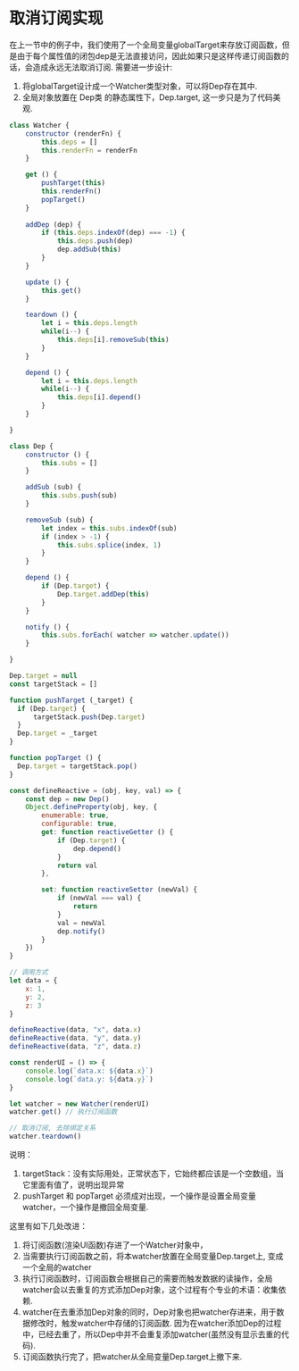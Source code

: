 # 取消订阅实现
在上一节中的例子中，我们使用了一个全局变量globalTarget来存放订阅函数，但是由于每个属性值的闭包dep是无法直接访问，因此如果只是这样传递订阅函数的话，会造成永远无法取消订阅.
需要进一步设计:
1. 将globalTarget设计成一个Watcher类型对象，可以将Dep存在其中.
2. 全局对象放置在 Dep类 的静态属性下，Dep.target, 这一步只是为了代码美观.


```js
class Watcher {
    constructor (renderFn) {
        this.deps = []
        this.renderFn = renderFn
    }

    get () {
        pushTarget(this)
        this.renderFn()
        popTarget()
    }
    
    addDep (dep) {
        if (this.deps.indexOf(dep) === -1) {
            this.deps.push(dep)
            dep.addSub(this)
        }
    }

    update () {
        this.get()
    }

    teardown () {
        let i = this.deps.length
        while(i--) {
            this.deps[i].removeSub(this)
        }
    }

    depend () {
        let i = this.deps.length
        while(i--) {
            this.deps[i].depend()
        }
    }

}

class Dep {
    constructor () {
        this.subs = []
    }

    addSub (sub) {
        this.subs.push(sub)
    }

    removeSub (sub) {
        let index = this.subs.indexOf(sub)
        if (index > -1) {
            this.subs.splice(index, 1)
        }
    }

    depend () {
        if (Dep.target) {
            Dep.target.addDep(this)
        }
    }

    notify () {
        this.subs.forEach( watcher => watcher.update())
    }

}

Dep.target = null
const targetStack = []

function pushTarget (_target) {
  if (Dep.target) {
      targetStack.push(Dep.target)
  } 
  Dep.target = _target
}

function popTarget () {
  Dep.target = targetStack.pop()
}

const defineReactive = (obj, key, val) => {
    const dep = new Dep()
    Object.defineProperty(obj, key, {
        enumerable: true,
        configurable: true,
        get: function reactiveGetter () {
            if (Dep.target) {
                dep.depend()
            }
            return val
        },

        set: function reactiveSetter (newVal) {
            if (newVal === val) {
                return
            }
            val = newVal
            dep.notify()
        }
    })    
}

// 调用方式
let data = {
    x: 1,
    y: 2,
    z: 3
}

defineReactive(data, "x", data.x)
defineReactive(data, "y", data.y)
defineReactive(data, "z", data.z)

const renderUI = () => {
    console.log(`data.x: ${data.x}`)
    console.log(`data.y: ${data.y}`)
}

let watcher = new Watcher(renderUI)
watcher.get() // 执行订阅函数

// 取消订阅, 去除绑定关系
watcher.teardown()

```
说明：
1. targetStack：没有实际用处，正常状态下，它始终都应该是一个空数组，当它里面有值了，说明出现异常
2. pushTarget 和 popTarget 必须成对出现，一个操作是设置全局变量watcher，一个操作是撤回全局变量. 


这里有如下几处改进：
1. 将订阅函数(渲染UI函数)存进了一个Watcher对象中，
2. 当需要执行订阅函数之前，将本watcher放置在全局变量Dep.target上, 变成一个全局的watcher
3. 执行订阅函数时，订阅函数会根据自己的需要而触发数据的读操作，全局watcher会以去重复的方式添加Dep对象，这个过程有个专业的术语：收集依赖.
4. watcher在去重添加Dep对象的同时，Dep对象也把watcher存进来，用于数据修改时，触发watcher中存储的订阅函数. 因为在watcher添加Dep的过程中，已经去重了，所以Dep中并不会重复添加watcher(虽然没有显示去重的代码).
5. 订阅函数执行完了，把watcher从全局变量Dep.target上撤下来.